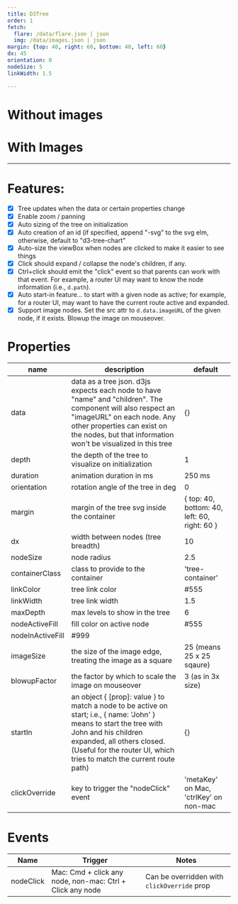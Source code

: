 ```yaml
---
title: D3Tree
order: 1
fetch:
  flare: /data/flare.json | json
  img: /data/images.json | json
margin: {top: 40, right: 60, bottom: 40, left: 60}
dx: 45
orientation: 0
nodeSize: 5
linkWidth: 1.5

---
```


# Without images
<D3Tree v-if="fetched.flare" :data="fetched.flare" :dx="dx" :margin="margin" :linkWidth="linkWidth" 
  :nodeSize="nodeSize"
  :orientation="0"
  :startIn="{ name: 'interpolate' }"
/>

# With Images
<D3Tree v-if="fetched.img" :data="fetched.img" :dx="dx" :margin="margin" :linkWidth="linkWidth" 
  :nodeSize="nodeSize"
  :orientation="90"
  :startIn="{ name: 'FlareVis' }"
/>

---

# Features:
  - [x] Tree updates when the data or certain properties change
  - [x] Enable zoom / panning
  - [x] Auto sizing of the tree on initialization 
  - [x] Auto creation of an id (if specified, append "-svg" to the svg elm, otherwise, default to "d3-tree-chart"
  - [x] Auto-size the viewBox when nodes are clicked to make it easier to see things
  - [x] Click should expand / collapse the node's children, if any. 
  - [x] Ctrl+click should emit the "click" event so that parents can work with that event. For example, a router UI may want to know the node information (i.e., `d.path`).
  - [x] Auto start-in feature... to start with a given node as active; for example, for a router UI, may want to have the current route active and expanded.
  - [x] Support image nodes. Set the src attr to `d.data.imageURL` of the given node, if it exists. Blowup the image on mouseover.

# Properties

| name | description | default |
| --- | --- | --- |
| data | data as a tree json. d3js expects each node to have "name" and "children". The component will also respect an "imageURL" on each node. Any other properties can exist on the nodes, but that information won't be visualized in this tree | {} |
| depth | the depth of the tree to visualize on initialization | 1 |
| duration | animation duration in ms | 250 ms
| orientation | rotation angle of the tree in deg | 0
| margin | margin of the tree svg inside the container | { top: 40, bottom: 40, left: 60, right: 60 } |
| dx | width between nodes (tree breadth) | 10 |
| nodeSize | node radius | 2.5 |
| containerClass | class to provide to the container | 'tree-container' |
| linkColor | tree link color | #555 |
| linkWidth | tree link width | 1.5 |
| maxDepth | max levels to show in the tree | 6 | 
| nodeActiveFill | fill color on active node | #555 |
| nodeInActiveFill | #999 |
| imageSize | the size of the image edge, treating the image as a square | 25 (means 25 x 25 sqaure) |
| blowupFactor | the factor by which to scale the image on mouseover | 3 (as in 3x size) |
| startIn | an object { [prop]: value } to match a node to be active on start; i.e., { name: 'John' } means to start the tree with John and his children expanded, all others closed. (Useful for the router UI, which tries to match the current route path) | {} |
| clickOverride | key to trigger the "nodeClick" event | 'metaKey' on Mac, 'ctrlKey' on non-mac

# Events

| Name | Trigger | Notes |
| --- | --- | --- |
| nodeClick | Mac: Cmd + click any node, non-mac: Ctrl + Click any node | Can be overridden with `clickOverride` prop |

